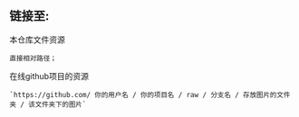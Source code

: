 链接至:  
-
本仓库文件资源

    直接相对路径；  
在线github项目的资源

    `https://github.com/ 你的用户名 / 你的项目名 / raw / 分支名 / 存放图片的文件夹 / 该文件夹下的图片`
